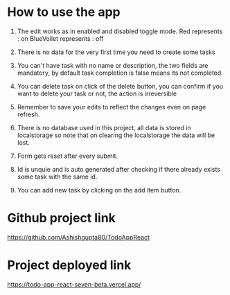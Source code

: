 # How to use the app

1. The edit works as in enabled and disabled toggle mode.
   Red represents : on
   BlueVoilet represents : off

2. There is no data for the very first time you need to create some tasks
3. You can't have task with no name or description, the two fields are mandatory, by default
   task completion is false means its not completed.
4. You can delete task on click of the delete button, you can confirm if you want to delete your task or not, the action is irreversible
5. Remember to save your edits to reflect the changes even on page refresh.
6. There is no database used in this project, all data is stored in localstorage so note that
   on clearing the localstorage the data will be lost.
7. Form gets reset after every submit.
8. Id is unquie and is auto generated after checking if there already exists some task with the same id.
9. You can add new task by clicking on the add item button.

# Github project link

https://github.com/Ashishgupta80/TodoAppReact

# Project deployed link

https://todo-app-react-seven-beta.vercel.app/


